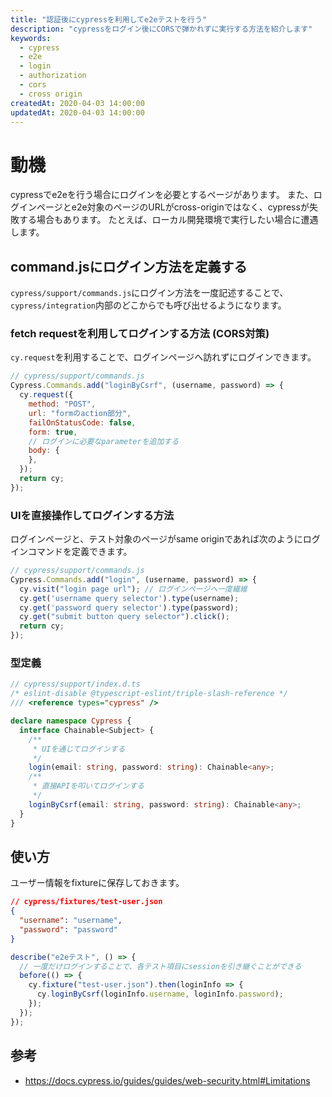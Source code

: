 ```yaml
---
title: "認証後にcypressを利用してe2eテストを行う"
description: "cypressをログイン後にCORSで弾かれずに実行する方法を紹介します"
keywords:
  - cypress
  - e2e
  - login
  - authorization
  - cors
  - cross origin
createdAt: 2020-04-03 14:00:00
updatedAt: 2020-04-03 14:00:00
---
```


# 動機

cypressでe2eを行う場合にログインを必要とするページがあります。
また、ログインページとe2e対象のページのURLがcross-originではなく、cypressが失敗する場合もあります。
たとえば、ローカル開発環境で実行したい場合に遭遇します。

## command.jsにログイン方法を定義する

`cypress/support/commands.js`にログイン方法を一度記述することで、`cypress/integration`内部のどこからでも呼び出せるようになります。

### fetch requestを利用してログインする方法 (CORS対策)

`cy.request`を利用することで、ログインページへ訪れずにログインできます。

```js
// cypress/support/commands.js
Cypress.Commands.add("loginByCsrf", (username, password) => {
  cy.request({
    method: "POST",
    url: "formのaction部分",
    failOnStatusCode: false,
    form: true,
    // ログインに必要なparameterを追加する
    body: {
    },
  });
  return cy;
});
```

### UIを直接操作してログインする方法

ログインページと、テスト対象のページがsame originであれば次のようにログインコマンドを定義できます。

```js
// cypress/support/commands.js
Cypress.Commands.add("login", (username, password) => {
  cy.visit("login page url"); // ログインページへ一度繊維
  cy.get('username query selector').type(username);
  cy.get('password query selector').type(password);
  cy.get("submit button query selector").click();
  return cy;
});
```

### 型定義

```ts
// cypress/support/index.d.ts
/* eslint-disable @typescript-eslint/triple-slash-reference */
/// <reference types="cypress" />

declare namespace Cypress {
  interface Chainable<Subject> {
    /**
     * UIを通じてログインする
     */
    login(email: string, password: string): Chainable<any>;
    /**
     * 直接APIを叩いてログインする
     */
    loginByCsrf(email: string, password: string): Chainable<any>;
  }
}
```

## 使い方

ユーザー情報をfixtureに保存しておきます。

```json
// cypress/fixtures/test-user.json
{
  "username": "username",
  "password": "password"
}
```

```ts
describe("e2eテスト", () => {
  // 一度だけログインすることで、各テスト項目にsessionを引き継ぐことができる
  before(() => {
    cy.fixture("test-user.json").then(loginInfo => {
      cy.loginByCsrf(loginInfo.username, loginInfo.password);
    });
  });
});
```

## 参考

* <https://docs.cypress.io/guides/guides/web-security.html#Limitations>

